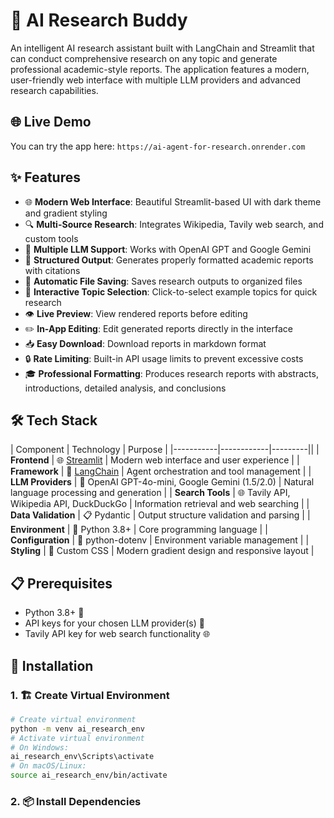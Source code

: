 # 🤖 AI Research Buddy
An intelligent AI research assistant built with LangChain and Streamlit that can conduct comprehensive research on any topic and generate professional academic-style reports. The application features a modern, user-friendly web interface with multiple LLM providers and advanced research capabilities.

## 🌐 Live Demo
You can try the app here: 
`
https://ai-agent-for-research.onrender.com
`
## ✨ Features
- 🌐 **Modern Web Interface**: Beautiful Streamlit-based UI with dark theme and gradient styling
- 🔍 **Multi-Source Research**: Integrates Wikipedia, Tavily web search, and custom tools
- 🧠 **Multiple LLM Support**: Works with OpenAI GPT and Google Gemini
- 📄 **Structured Output**: Generates properly formatted academic reports with citations
- 💾 **Automatic File Saving**: Saves research outputs to organized files
- 🎯 **Interactive Topic Selection**: Click-to-select example topics for quick research
- 👁️ **Live Preview**: View rendered reports before editing
- ✏️ **In-App Editing**: Edit generated reports directly in the interface
- 📥 **Easy Download**: Download reports in markdown format
- 🔒 **Rate Limiting**: Built-in API usage limits to prevent excessive costs
- 🎓 **Professional Formatting**: Produces research reports with abstracts, introductions, detailed analysis, and conclusions
## 🛠️ Tech Stack
| Component | Technology | Purpose |
|-----------|------------|---------||
| **Frontend** | 🌐 [Streamlit](https://streamlit.io/) | Modern web interface and user experience |
| **Framework** | 🦜 [LangChain](https://langchain.com/) | Agent orchestration and tool management |
| **LLM Providers** | 🤖 OpenAI GPT-4o-mini, Google Gemini (1.5/2.0) | Natural language processing and generation |
| **Search Tools** | 🌐 Tavily API, Wikipedia API, DuckDuckGo | Information retrieval and web searching |
| **Data Validation** | 📋 Pydantic | Output structure validation and parsing |
| **Environment** | 🐍 Python 3.8+ | Core programming language |
| **Configuration** | 🔐 python-dotenv | Environment variable management |
| **Styling** | 🎨 Custom CSS | Modern gradient design and responsive layout |
## 📋 Prerequisites
- Python 3.8+ 🐍
- API keys for your chosen LLM provider(s) 🔑
- Tavily API key for web search functionality 🌐
## 🚀 Installation
### 1. 🏗️ Create Virtual Environment
```bash
# Create virtual environment
python -m venv ai_research_env
# Activate virtual environment
# On Windows:
ai_research_env\Scripts\activate
# On macOS/Linux:
source ai_research_env/bin/activate
```
### 2. 📦 Install Dependencies
